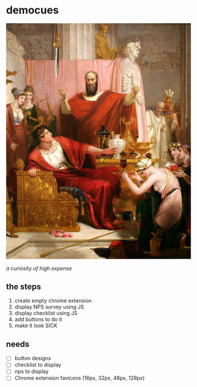 # democues
![democues](democues.jpg?raw=true "Democues")

_a curiosity of high expense_

## the steps
1. create empty chrome extension
2. display NPS survey using JS
3. display checklist using JS
4. add buttons to do it
5. make it look SICK


## needs
- [ ] button designs
- [ ] checklist to display
- [ ] nps to display
- [ ] Chrome extension favicons (16px, 32px, 48px, 128px)
